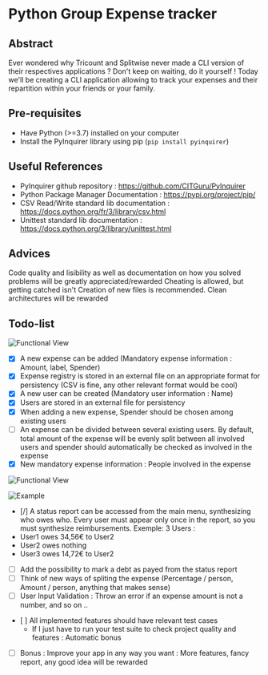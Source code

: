 # Python Group Expense tracker

## Abstract

Ever wondered why Tricount and Splitwise never made a CLI version of their respectives applications ? Don't keep on waiting, do it yourself ! Today we'll be creating a CLI application allowing to track your expenses and their repartition within your friends or your family.

## Pre-requisites

- Have Python (>=3.7) installed on your computer
- Install the PyInquirer library using pip (`pip install pyinquirer`)

## Useful References

- PyInquirer github repository : https://github.com/CITGuru/PyInquirer
- Python Package Manager Documentation : https://pypi.org/project/pip/
- CSV Read/Write standard lib documentation : https://docs.python.org/fr/3/library/csv.html
- Unittest standard lib documentation : https://docs.python.org/3/library/unittest.html

## Advices

Code quality and lisibility as well as documentation on how you solved problems will be greatly appreciated/rewarded
Cheating is allowed, but getting catched isn't
Creation of new files is recommended. Clean architectures will be rewarded

## Todo-list

![Functional View](PyExpensefunc.png)

- [x] A new expense can be added (Mandatory expense information : Amount, label, Spender)
- [x] Expense registry is stored in an external file on an appropriate format for persistency (CSV is fine, any other relevant format would be cool)
- [x] A new user can be created (Mandatory user information : Name)
- [x] Users are stored in an external file for persistency
- [x] When adding a new expense, Spender should be chosen among existing users
- [ ] An expense can be divided between several existing users. By default, total amount of the expense will be evenly split between all involved users and spender should automatically be checked as involved in the expense
- [x] New mandatory expense information : People involved in the expense

![Functional View](PyExpensecomplete.png)

![Example](exampleExpense.png)

- [/] A status report can be accessed from the main menu, synthesizing who owes who. Every user must appear only once in the report, so you must synthesize reimbursements.
  Exemple: 3 Users :
- User1 owes 34,56€ to User2
- User2 owes nothing
- User3 owes 14,72€ to User2
- [ ] Add the possibility to mark a debt as payed from the status report
- [ ] Think of new ways of spliting the expense (Percentage / person, Amount / person, anything that makes sense)
- [ ] User Input Validation : Throw an error if an expense amount is not a number, and so on ..
- [ ] All implemented features should have relevant test cases
  - If I just have to run your test suite to check project quality and features : Automatic bonus
- [ ] Bonus : Improve your app in any way you want : More features, fancy report, any good idea will be rewarded

